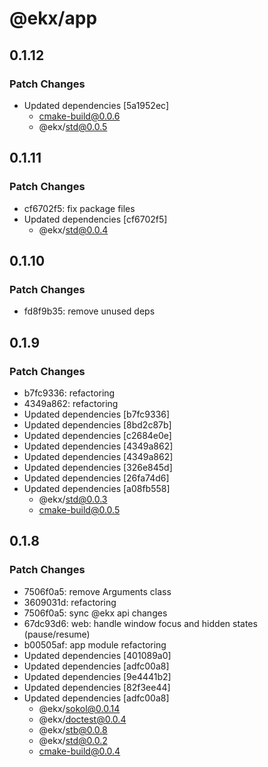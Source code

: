 # @ekx/app

## 0.1.12

### Patch Changes

- Updated dependencies [5a1952ec]
  - cmake-build@0.0.6
  - @ekx/std@0.0.5

## 0.1.11

### Patch Changes

- cf6702f5: fix package files
- Updated dependencies [cf6702f5]
  - @ekx/std@0.0.4

## 0.1.10

### Patch Changes

- fd8f9b35: remove unused deps

## 0.1.9

### Patch Changes

- b7fc9336: refactoring
- 4349a862: refactoring
- Updated dependencies [b7fc9336]
- Updated dependencies [8bd2c87b]
- Updated dependencies [c2684e0e]
- Updated dependencies [4349a862]
- Updated dependencies [4349a862]
- Updated dependencies [326e845d]
- Updated dependencies [26fa74d6]
- Updated dependencies [a08fb558]
  - @ekx/std@0.0.3
  - cmake-build@0.0.5

## 0.1.8

### Patch Changes

- 7506f0a5: remove Arguments class
- 3609031d: refactoring
- 7506f0a5: sync @ekx api changes
- 67dc93d6: web: handle window focus and hidden states (pause/resume)
- b00505af: app module refactoring
- Updated dependencies [401089a0]
- Updated dependencies [adfc00a8]
- Updated dependencies [9e4441b2]
- Updated dependencies [82f3ee44]
- Updated dependencies [adfc00a8]
  - @ekx/sokol@0.0.14
  - @ekx/doctest@0.0.4
  - @ekx/stb@0.0.8
  - @ekx/std@0.0.2
  - cmake-build@0.0.4
